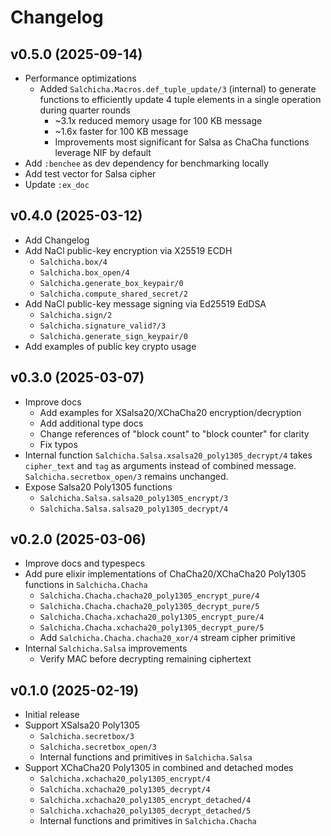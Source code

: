 # Changelog

## v0.5.0 (2025-09-14)
  * Performance optimizations
    * Added `Salchicha.Macros.def_tuple_update/3` (internal) to generate functions to efficiently update 4 tuple elements in a single operation during quarter rounds
      * ~3.1x reduced memory usage for 100 KB message
      * ~1.6x faster for 100 KB message
      * Improvements most significant for Salsa as ChaCha functions leverage NIF by default
  * Add `:benchee` as dev dependency for benchmarking locally
  * Add test vector for Salsa cipher
  * Update `:ex_doc`

## v0.4.0 (2025-03-12)
  * Add Changelog
  * Add NaCl public-key encryption via X25519 ECDH
    * `Salchicha.box/4`
    * `Salchicha.box_open/4`
    * `Salchicha.generate_box_keypair/0`
    * `Salchicha.compute_shared_secret/2`
  * Add NaCl public-key message signing via Ed25519 EdDSA
    * `Salchicha.sign/2`
    * `Salchicha.signature_valid?/3`
    * `Salchicha.generate_sign_keypair/0`
  * Add examples of public key crypto usage

## v0.3.0 (2025-03-07)
  * Improve docs
    * Add examples for XSalsa20/XChaCha20 encryption/decryption
    * Add additional type docs
    * Change references of "block count" to "block counter" for clarity
    * Fix typos
  * Internal function `Salchicha.Salsa.xsalsa20_poly1305_decrypt/4` takes `cipher_text` and `tag` as arguments instead of combined message. `Salchicha.secretbox_open/3` remains unchanged.
  * Expose Salsa20 Poly1305 functions
    * `Salchicha.Salsa.salsa20_poly1305_encrypt/3`
    * `Salchicha.Salsa.salsa20_poly1305_decrypt/4`

## v0.2.0 (2025-03-06)
  * Improve docs and typespecs
  * Add pure elixir implementations of ChaCha20/XChaCha20 Poly1305 functions in `Salchicha.Chacha`
    * `Salchicha.Chacha.chacha20_poly1305_encrypt_pure/4`
    * `Salchicha.Chacha.chacha20_poly1305_decrypt_pure/5`
    * `Salchicha.Chacha.xchacha20_poly1305_encrypt_pure/4`
    * `Salchicha.Chacha.xchacha20_poly1305_decrypt_pure/5`
    * Add `Salchicha.Chacha.chacha20_xor/4` stream cipher primitive
  * Internal `Salchicha.Salsa` improvements
    * Verify MAC before decrypting remaining ciphertext

## v0.1.0 (2025-02-19)
  * Initial release
  * Support XSalsa20 Poly1305
    * `Salchicha.secretbox/3`
    * `Salchicha.secretbox_open/3`
    * Internal functions and primitives in `Salchicha.Salsa`
  * Support XChaCha20 Poly1305 in combined and detached modes
    * `Salchicha.xchacha20_poly1305_encrypt/4`
    * `Salchicha.xchacha20_poly1305_decrypt/4`
    * `Salchicha.xchacha20_poly1305_encrypt_detached/4`
    * `Salchicha.xchacha20_poly1305_decrypt_detached/5`
    * Internal functions and primitives in `Salchicha.Chacha`

